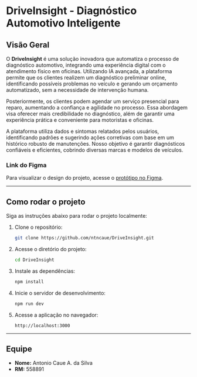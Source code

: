 # DriveInsight - Diagnóstico Automotivo Inteligente

## Visão Geral

O **DriveInsight** é uma solução inovadora que automatiza o processo de diagnóstico automotivo, integrando uma experiência digital com o atendimento físico em oficinas. Utilizando IA avançada, a plataforma permite que os clientes realizem um diagnóstico preliminar online, identificando possíveis problemas no veículo e gerando um orçamento automatizado, sem a necessidade de intervenção humana.

Posteriormente, os clientes podem agendar um serviço presencial para reparo, aumentando a confiança e agilidade no processo. Essa abordagem visa oferecer mais credibilidade no diagnóstico, além de garantir uma experiência prática e conveniente para motoristas e oficinas.

A plataforma utiliza dados e sintomas relatados pelos usuários, identificando padrões e sugerindo ações corretivas com base em um histórico robusto de manutenções. Nosso objetivo é garantir diagnósticos confiáveis e eficientes, cobrindo diversas marcas e modelos de veículos.

### Link do Figma

Para visualizar o design do projeto, acesse o [protótipo no Figma](https://www.figma.com/design/HbEdC210AsfROBBuuC35O1/DriveInsight?node-id=2-5&node-type=frame&t=DDS9ysZ2BySE4dEa-0).

---

## Como rodar o projeto

Siga as instruções abaixo para rodar o projeto localmente:

1. Clone o repositório:

   ```bash
   git clone https://github.com/ntncaue/DriveInsight.git
   ```

2. Acesse o diretório do projeto:

   ```bash
   cd DriveInsight
   ```

3. Instale as dependências:

   ```bash
   npm install
   ```

4. Inicie o servidor de desenvolvimento:

   ```bash
   npm run dev
   ```

5. Acesse a aplicação no navegador:
   ```
   http://localhost:3000
   ```

---

## Equipe

- **Nome:** Antonio Caue A. da Silva
- **RM:** 558891
